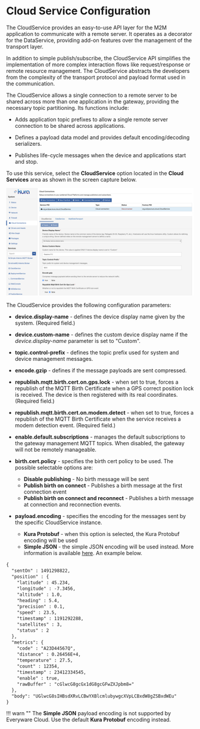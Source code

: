 # Cloud Service Configuration

The CloudService provides an easy-to-use API layer for the M2M application to communicate with a remote server. It operates as a decorator for the DataService, providing add-on features over the management of the transport layer.

In addition to simple publish/subscribe, the CloudService API simplifies the implementation of more complex interaction flows like request/response or remote resource management. The CloudService abstracts the developers from the complexity of the transport protocol and payload format used in the communication.

The CloudService allows a single connection to a remote server to be shared across more than one application in the gateway, providing the necessary topic partitioning. Its functions include:

- Adds application topic prefixes to allow a single remote server connection to be shared across applications.

- Defines a payload data model and provides default encoding/decoding serializers.

- Publishes life-cycle messages when the device and applications start and stop.

To use this service, select the **CloudService** option located in the **Cloud Services** area as shown in the screen capture below.

![Kura cloud stack](./images/Kura_cloud_stack.png)

The CloudService provides the following configuration parameters:

- **device.display-name** - defines the device display name given by the system. (Required field.)

- **device.custom-name** - defines the custom device display name if the _device.display-name_ parameter is set to "Custom".

- **topic.control-prefix** - defines the topic prefix used for system and device management messages.

- **encode.gzip** - defines if the message payloads are sent compressed.

- **republish.mqtt.birth.cert.on.gps.lock** - when set to true, forces a republish of the MQTT Birth Certificate when a GPS correct position lock is received. The device is then registered with its real coordinates. (Required field.)

- **republish.mqtt.birth.cert.on.modem.detect** - when set to true, forces a republish of the MQTT Birth Certificate when the service receives a modem detection event. (Required field.)

- **enable.default.subscriptions** - manages the default subscriptions to the gateway management MQTT topics. When disabled, the gateway will not be remotely manageable.

- **birth.cert.policy** - specifies the birth cert policy to be used. The possible selectable options are:
  - **Disable publishing** - No birth message will be sent
  - **Publish birth on connect** - Publishes a birth message at the first connection event
  - **Publish birth on connect and reconnect** - Publishes a birth message at connection and reconnection events.

- **payload.encoding** - specifies the encoding for the messages sent by the specific CloudService instance. 
  - **Kura Protobuf** - when this option is selected, the Kura Protobuf encoding will be used
  - **Simple JSON** - the simple JSON encoding will be used instead. More information is available [here](https://github.com/eclipse/kapua/wiki/K-Payload-JSON-Format). An example below.

```
{
  "sentOn" : 1491298822,
  "position" : {
    "latitude" : 45.234,
    "longitude" : -7.3456,
    "altitude" : 1.0,
    "heading" : 5.4,
    "precision" : 0.1,
    "speed" : 23.5,
    "timestamp" : 1191292288,
    "satellites" : 3,
    "status" : 2
  },
  "metrics": {
    "code" : "A23D44567Q",
    "distance" : 0.26456E+4,
    "temperature" : 27.5,
    "count" : 12354,
    "timestamp" : 23412334545,
    "enable" : true,
    "rawBuffer" : "cGlwcG8gcGx1dG8gcGFwZXJpbm8="
  },
  "body": "UGlwcG8sIHBsdXRvLCBwYXBlcmlubywgcXVpLCBxdW8gZSBxdWEu"
}
```

!!! warn ""
  The **Simple JSON** payload encoding is not supported by Everyware Cloud. Use the default **Kura Protobuf** encoding instead.